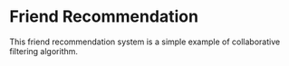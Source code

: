 # Friend Recommendation

This friend recommendation system is a simple example of collaborative filtering algorithm. 